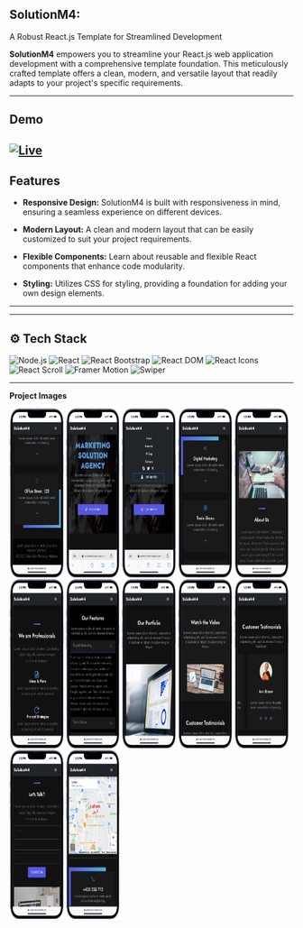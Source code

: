 ## SolutionM4:

A Robust React.js Template for Streamlined Development

**SolutionM4** empowers you to streamline your React.js web application development with a comprehensive template foundation. This meticulously crafted template offers a clean, modern, and versatile layout that readily adapts to your project's specific requirements.

---

## Demo

## [![Live](https://img.shields.io/badge/Live-Link-blue?style=for-the-badge&logo=netlify)](https://solutionm4.onrender.com)

## Features

- **Responsive Design:** SolutionM4 is built with responsiveness in mind, ensuring a seamless experience on different devices.

- **Modern Layout:** A clean and modern layout that can be easily customized to suit your project requirements.

- **Flexible Components:** Learn about reusable and flexible React components that enhance code modularity.

- **Styling:** Utilizes CSS for styling, providing a foundation for adding your own design elements.

---

---

## ⚙️ Tech Stack

![Node.js](https://img.shields.io/badge/Node.js-339933?style=for-the-badge&logo=node.js&logoColor=white)
![React](https://img.shields.io/badge/React-61DAFB?style=for-the-badge&logo=react&logoColor=white)
![React Bootstrap](https://img.shields.io/badge/React_Bootstrap-61DAFB?style=for-the-badge&logo=react&logoColor=white)
![React DOM](https://img.shields.io/badge/React_DOM-61DAFB?style=for-the-badge&logo=react&logoColor=white)
![React Icons](https://img.shields.io/badge/React_Icons-61DAFB?style=for-the-badge&logo=react&logoColor=white)
![React Scroll](https://img.shields.io/badge/React_Scroll-61DAFB?style=for-the-badge&logo=react&logoColor=white)
![Framer Motion](https://img.shields.io/badge/Framer_Motion-61DAFB?style=for-the-badge&logo=react&logoColor=white)
![Swiper](https://img.shields.io/badge/Swiper-61DAFB?style=for-the-badge&logo=react&logoColor=white)

---

**Project Images**

<div class="d-flex">

<img src="./ShowCase/1.png"  width="19%" height="300px"  />
<img src="./ShowCase/2.png"  width="19%" height="300px"  />
<img src="./ShowCase/3.png"  width="19%" height="300px"  />
<img src="./ShowCase/4.png"  width="19%" height="300px"  />
<img src="./ShowCase/5.png"  width="19%" height="300px"  />
<img src="./ShowCase/6.png"  width="19%" height="300px"  />
<img src="./ShowCase/7.png"  width="19%" height="300px"  />
<img src="./ShowCase/8.png"  width="19%" height="300px"  />
<img src="./ShowCase/9.png"  width="19%" height="300px"  />
<img src="./ShowCase/10.png"  width="19%" height="300px"  />
<img src="./ShowCase/11.png"  width="19%" height="300px"  />
<img src="./ShowCase/12.png"  width="19%" height="300px"  />

</div>
